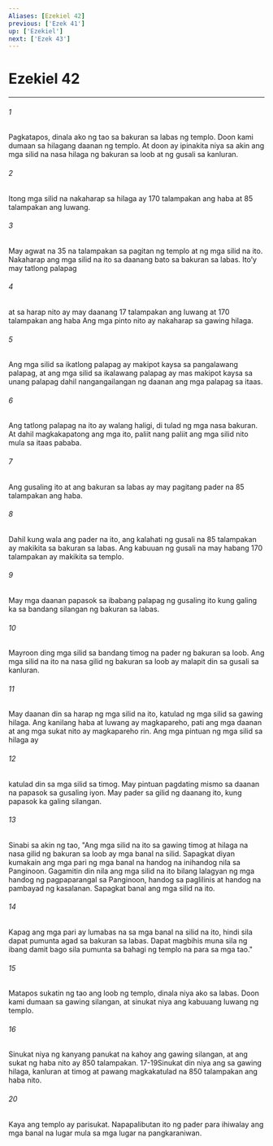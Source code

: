 ```yaml
---
Aliases: [Ezekiel 42]
previous: ['Ezek 41']
up: ['Ezekiel']
next: ['Ezek 43']
---
```

# Ezekiel 42

***


###### 1 


Pagkatapos, dinala ako ng tao sa bakuran sa labas ng templo. Doon kami dumaan sa hilagang daanan ng templo. At doon ay ipinakita niya sa akin ang mga silid na nasa hilaga ng bakuran sa loob at ng gusali sa kanluran. 


###### 2 


Itong mga silid na nakaharap sa hilaga ay 170 talampakan ang haba at 85 talampakan ang luwang. 


###### 3 


May agwat na 35 na talampakan sa pagitan ng templo at ng mga silid na ito. Nakaharap ang mga silid na ito sa daanang bato sa bakuran sa labas. Itoʼy may tatlong palapag 


###### 4 


at sa harap nito ay may daanang 17 talampakan ang luwang at 170 talampakan ang haba Ang mga pinto nito ay nakaharap sa gawing hilaga. 


###### 5 


Ang mga silid sa ikatlong palapag ay makipot kaysa sa pangalawang palapag, at ang mga silid sa ikalawang palapag ay mas makipot kaysa sa unang palapag dahil nangangailangan ng daanan ang mga palapag sa itaas. 


###### 6 


Ang tatlong palapag na ito ay walang haligi, di tulad ng mga nasa bakuran. At dahil magkakapatong ang mga ito, paliit nang paliit ang mga silid nito mula sa itaas pababa. 


###### 7 


Ang gusaling ito at ang bakuran sa labas ay may pagitang pader na 85 talampakan ang haba. 


###### 8 


Dahil kung wala ang pader na ito, ang kalahati ng gusali na 85 talampakan ay makikita sa bakuran sa labas. Ang kabuuan ng gusali na may habang 170 talampakan ay makikita sa templo. 


###### 9 


May mga daanan papasok sa ibabang palapag ng gusaling ito kung galing ka sa bandang silangan ng bakuran sa labas. 


###### 10 


Mayroon ding mga silid sa bandang timog na pader ng bakuran sa loob. Ang mga silid na ito na nasa gilid ng bakuran sa loob ay malapit din sa gusali sa kanluran. 


###### 11 


May daanan din sa harap ng mga silid na ito, katulad ng mga silid sa gawing hilaga. Ang kanilang haba at luwang ay magkapareho, pati ang mga daanan at ang mga sukat nito ay magkapareho rin. Ang mga pintuan ng mga silid sa hilaga ay 


###### 12 


katulad din sa mga silid sa timog. May pintuan pagdating mismo sa daanan na papasok sa gusaling iyon. May pader sa gilid ng daanang ito, kung papasok ka galing silangan. 


###### 13 


Sinabi sa akin ng tao, "Ang mga silid na ito sa gawing timog at hilaga na nasa gilid ng bakuran sa loob ay mga banal na silid. Sapagkat diyan kumakain ang mga pari ng mga banal na handog na inihandog nila sa Panginoon. Gagamitin din nila ang mga silid na ito bilang lalagyan ng mga handog ng pagpaparangal sa Panginoon, handog sa paglilinis at handog na pambayad ng kasalanan. Sapagkat banal ang mga silid na ito. 


###### 14 


Kapag ang mga pari ay lumabas na sa mga banal na silid na ito, hindi sila dapat pumunta agad sa bakuran sa labas. Dapat magbihis muna sila ng ibang damit bago sila pumunta sa bahagi ng templo na para sa mga tao." 


###### 15 


Matapos sukatin ng tao ang loob ng templo, dinala niya ako sa labas. Doon kami dumaan sa gawing silangan, at sinukat niya ang kabuuang luwang ng templo. 


###### 16 


Sinukat niya ng kanyang panukat na kahoy ang gawing silangan, at ang sukat ng haba nito ay 850 talampakan. 17-19Sinukat din niya ang sa gawing hilaga, kanluran at timog at pawang magkakatulad na 850 talampakan ang haba nito. 


###### 20 


Kaya ang templo ay parisukat. Napapalibutan ito ng pader para ihiwalay ang mga banal na lugar mula sa mga lugar na pangkaraniwan.
